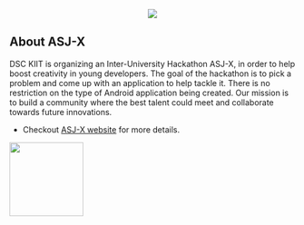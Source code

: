 <p align="center">
    <img src="https://upload.wikimedia.org/wikipedia/commons/3/3b/Android_new_logo_2019.svg" style="max-width:100%;">
</p>

## About ASJ-X
DSC KIIT is organizing an Inter-University Hackathon ASJ-X, in order to help boost creativity in young developers. The goal of the hackathon is to pick a problem and come up with an application to help tackle it. There is no restriction on the type of Android application being created. Our mission is to build a community where the best talent could meet and collaborate towards future innovations.
- Checkout [ASJ-X website](http://asjx.dsckiit.tech/) for more details.
<img src="https://camo.githubusercontent.com/3820a145bb1c592b766ea9246e39729362f5a603b78a5b2953f938a468b1b320/68747470733a2f2f6465762d746f2d75706c6f6164732e73332e616d617a6f6e6177732e636f6d2f75706c6f6164732f6f7267616e697a6174696f6e2f70726f66696c655f696d6167652f323038362f38353965393331372d643731352d346132622d623838652d3631636466643337393033392e706e67" width="130">
